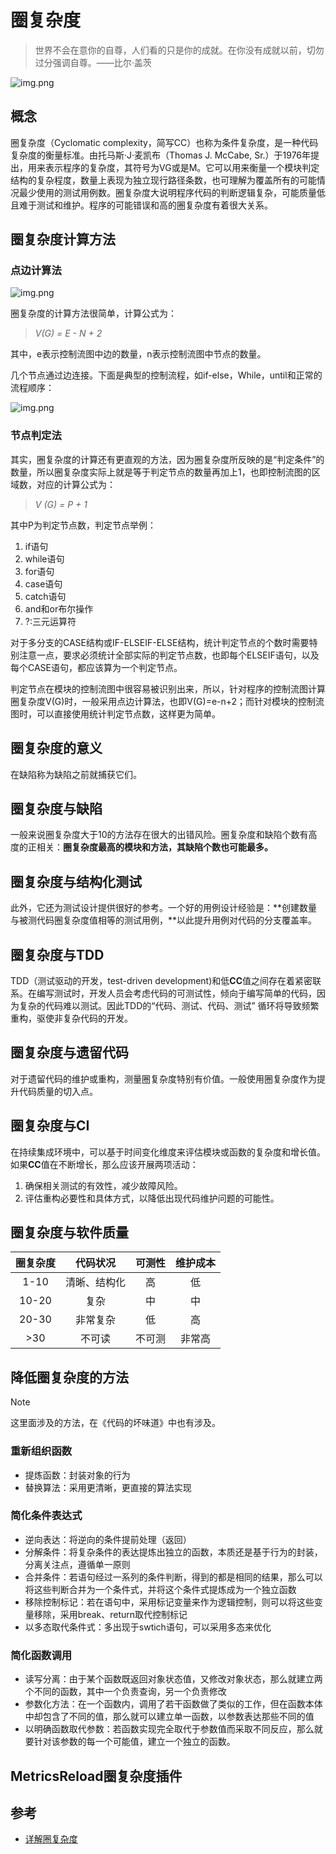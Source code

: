 # 圈复杂度

>世界不会在意你的自尊，人们看的只是你的成就。在你没有成就以前，切勿过分强调自尊。——比尔·盖茨

![img.png](../img/程序设计/圈复杂度.gif)

## 概念

圈复杂度（Cyclomatic complexity，简写CC）也称为条件复杂度，是一种代码复杂度的衡量标准。由托马斯·J·麦凯布（Thomas J. McCabe, Sr.）于1976年提出，用来表示程序的复杂度，其符号为VG或是M。它可以用来衡量一个模块判定结构的复杂程度，数量上表现为独立现行路径条数，也可理解为覆盖所有的可能情况最少使用的测试用例数。圈复杂度大说明程序代码的判断逻辑复杂，可能质量低且难于测试和维护。程序的可能错误和高的圈复杂度有着很大关系。

## 圈复杂度计算方法

### 点边计算法

![img.png](../img/程序设计/点边计算法.jpg)

圈复杂度的计算方法很简单，计算公式为：

> *V(G) = E - N + 2*

其中，e表示控制流图中边的数量，n表示控制流图中节点的数量。

几个节点通过边连接。下面是典型的控制流程，如if-else，While，until和正常的流程顺序：

![img.png](../img/程序设计/基础逻辑.png)

### 节点判定法

其实，圈复杂度的计算还有更直观的方法，因为圈复杂度所反映的是“判定条件”的数量，所以圈复杂度实际上就是等于判定节点的数量再加上1，也即控制流图的区域数，对应的计算公式为：

> *V (G) = P + 1*

其中P为判定节点数，判定节点举例：

1. if语句
2. while语句
3. for语句
4. case语句
5. catch语句
6. and和or布尔操作
7. ?:三元运算符

对于多分支的CASE结构或IF-ELSEIF-ELSE结构，统计判定节点的个数时需要特别注意一点，要求必须统计全部实际的判定节点数，也即每个ELSEIF语句，以及每个CASE语句，都应该算为一个判定节点。

判定节点在模块的控制流图中很容易被识别出来，所以，针对程序的控制流图计算圈复杂度V(G)时，一般采用点边计算法，也即V(G)=e-n+2；而针对模块的控制流图时，可以直接使用统计判定节点数，这样更为简单。

## 圈复杂度的意义

在缺陷称为缺陷之前就捕获它们。

## 圈复杂度与缺陷

一般来说圈复杂度大于10的方法存在很大的出错风险。圈复杂度和缺陷个数有高度的正相关：**圈复杂度最高的模块和方法，其缺陷个数也可能最多。**

## 圈复杂度与结构化测试

此外，它还为测试设计提供很好的参考。一个好的用例设计经验是：**创建数量与被测代码圈复杂度值相等的测试用例，**以此提升用例对代码的分支覆盖率。

## 圈复杂度与TDD

TDD（测试驱动的开发，test-driven development)和低**CC**值之间存在着紧密联系。在编写测试时，开发人员会考虑代码的可测试性，倾向于编写简单的代码，因为复杂的代码难以测试。因此TDD的“代码、测试、代码、测试” 循环将导致频繁重构，驱使非复杂代码的开发。

## 圈复杂度与遗留代码

对于遗留代码的维护或重构，测量圈复杂度特别有价值。一般使用圈复杂度作为提升代码质量的切入点。

## 圈复杂度与CI

在持续集成环境中，可以基于时间变化维度来评估模块或函数的复杂度和增长值。如果**CC**值在不断增长，那么应该开展两项活动：

1. 确保相关测试的有效性，减少故障风险。
2. 评估重构必要性和具体方式，以降低出现代码维护问题的可能性。

## 圈复杂度与软件质量

| 圈复杂度 |   代码状况   | 可测性 | 维护成本 |
| :------: | :----------: | :----: | :------: |
|   1-10   | 清晰、结构化 |   高   |    低    |
|  10-20   |     复杂     |   中   |    中    |
|  20-30   |   非常复杂   |   低   |    高    |
|   >30    |    不可读    | 不可测 |  非常高  |

## 降低圈复杂度的方法

>[!note]
>
>这里面涉及的方法，在《代码的坏味道》中也有涉及。

### 重新组织函数

- 提炼函数：封装对象的行为
- 替换算法：采用更清晰，更直接的算法实现

### 简化条件表达式

- 逆向表达：将逆向的条件提前处理（返回）
- 分解条件：将复杂条件的表达提炼出独立的函数，本质还是基于行为的封装，分离关注点，遵循单一原则
- 合并条件：若语句经过一系列的条件判断，得到的都是相同的结果，那么可以将这些判断合并为一个条件式，并将这个条件式提炼成为一个独立函数
- 移除控制标记：若在语句中，采用标记变量来作为逻辑控制，则可以将这些变量移除，采用break、return取代控制标记
- 以多态取代条件式：多出现于swtich语句，可以采用多态来优化

### 简化函数调用

- 读写分离：由于某个函数既返回对象状态值，又修改对象状态，那么就建立两个不同的函数，其中一个负责查询，另一个负责修改
- 参数化方法：在一个函数内，调用了若干函数做了类似的工作，但在函数本体中却包含了不同的值，那么就可以建立单一函数，以参数表达那些不同的值
- 以明确函数取代参数：若函数实现完全取代于参数值而采取不同反应，那么就要针对该参数的每一个可能值，建立一个独立的函数。

## MetricsReload圈复杂度插件



## 参考

- [详解圈复杂度](http://kaelzhang81.github.io/2017/06/18/%E8%AF%A6%E8%A7%A3%E5%9C%88%E5%A4%8D%E6%9D%82%E5%BA%A6/)